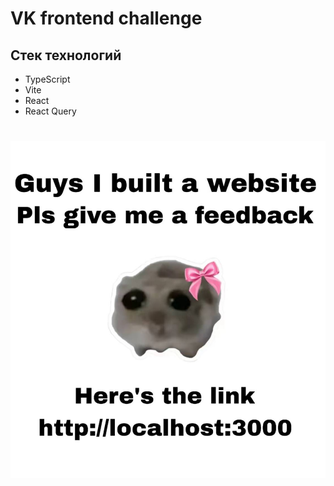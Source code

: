# VK frontend challenge

## Стек технологий

- TypeScript
- Vite
- React
- React Query

#

![alt text](public/image.png)
